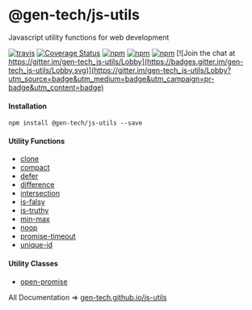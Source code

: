 # @gen-tech/js-utils
Javascript utility functions for web development

[![travis](https://travis-ci.org/gen-tech/js-utils.svg)](https://travis-ci.org/gen-tech/js-utils)
[![Coverage Status](https://coveralls.io/repos/github/gen-tech/js-utils/badge.svg?branch=master)](https://coveralls.io/github/gen-tech/js-utils?branch=master)
[![npm](https://img.shields.io/npm/v/@gen-tech/js-utils.svg)](https://www.npmjs.com/package/@gen-tech/js-utils)
[![npm](https://img.shields.io/npm/dw/@gen-tech/js-utils.svg)](https://www.npmjs.com/package/@gen-tech/js-utils)
[![npm](https://img.shields.io/npm/l/@gen-tech/js-utils.svg)](https://github.com/gen-tech/js-utils/blob/master/LICENSE) [![Join the chat at https://gitter.im/gen-tech_js-utils/Lobby](https://badges.gitter.im/gen-tech_js-utils/Lobby.svg)](https://gitter.im/gen-tech_js-utils/Lobby?utm_source=badge&utm_medium=badge&utm_campaign=pr-badge&utm_content=badge)

#### Installation
`npm install @gen-tech/js-utils --save`

#### Utility Functions
* [clone](https://gen-tech.github.io/js-utils/modules/_clone_.html)
* [compact](https://gen-tech.github.io/js-utils/modules/_compact_.html)
* [defer](https://gen-tech.github.io/js-utils/modules/_defer_.html)
* [difference](https://gen-tech.github.io/js-utils/modules/_difference_.html)
* [intersection](https://gen-tech.github.io/js-utils/modules/_intersection_.html)
* [is-falsy](https://gen-tech.github.io/js-utils/modules/_is_falsy_.html)
* [is-truthy](https://gen-tech.github.io/js-utils/modules/_is_truthy_.html)
* [min-max](https://gen-tech.github.io/js-utils/modules/_min_max_.html)
* [noop](https://gen-tech.github.io/js-utils/modules/_noop_.html)
* [promise-timeout](https://gen-tech.github.io/js-utils/modules/_promise_timeout_.html)
* [unique-id](https://gen-tech.github.io/js-utils/modules/_unique_id_.html)

#### Utility Classes
* [open-promise](https://gen-tech.github.io/js-utils/modules/_open_promise_.html)

All Documentation => [gen-tech.github.io/js-utils](https://gen-tech.github.io/js-utils)
